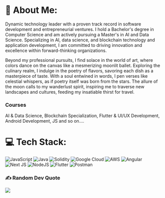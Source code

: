 # 💫 About Me:
Dynamic technology leader with a proven track record in software development and entrepreneurial ventures. I hold a Bachelor's degree in Computer Science and am actively pursuing a Master's in AI and Data Science. Specializing in AI, data science, and blockchain technology and application development, I am committed to driving innovation and excellence within forward-thinking organizations.

Beyond my professional pursuits, I find solace in the world of art, where colors dance on the canvas like a mesmerizing moonlit ballet. Exploring the culinary realm, I indulge in the poetry of flavors, savoring each dish as a masterpiece of taste. With a soul entwined in words, I pen verses like celestial whispers, as if poetry itself was born from the stars. The allure of the moon calls to my wanderlust spirit, inspiring me to traverse new landscapes and cultures, feeding my insatiable thirst for travel.
### Courses
AI & Data Science, Blockchain Specialization, Flutter & UI/UX Development, Android Development, JS and so on....

# 💻 Tech Stack:
![JavaScript](https://img.shields.io/badge/javascript-%23323330.svg?style=for-the-badge&logo=javascript&logoColor=%23F7DF1E) ![Java](https://img.shields.io/badge/java-%23ED8B00.svg?style=for-the-badge&logo=java&logoColor=white) ![Solidity](https://img.shields.io/badge/Solidity-%23363636.svg?style=for-the-badge&logo=solidity&logoColor=white) ![Google Cloud](https://img.shields.io/badge/Google%20Cloud-%234285F4.svg?style=for-the-badge&logo=google-cloud&logoColor=white) ![AWS](https://img.shields.io/badge/AWS-%23FF9900.svg?style=for-the-badge&logo=amazon-aws&logoColor=white) ![Angular](https://img.shields.io/badge/angular-%23DD0031.svg?style=for-the-badge&logo=angular&logoColor=white) ![Next JS](https://img.shields.io/badge/Next-black?style=for-the-badge&logo=next.js&logoColor=white) ![NodeJS](https://img.shields.io/badge/node.js-6DA55F?style=for-the-badge&logo=node.js&logoColor=white) ![Flutter](https://img.shields.io/badge/Flutter-%2302569B.svg?style=for-the-badge&logo=Flutter&logoColor=white) ![Postman](https://img.shields.io/badge/Postman-FF6C37?style=for-the-badge&logo=postman&logoColor=white)
### ✍️ Random Dev Quote
![](https://quotes-github-readme.vercel.app/api?type=horizontal&theme=dark)




